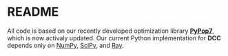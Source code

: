# README

All code is based on our recently developed optimization library **[PyPop7](https://github.com/Evolutionary-Intelligence/pypop)**, which is now activaly updated. Our current Python implementation for **DCC** depends only on [NumPy](https://www.nature.com/articles/s41586-020-2649-2), [SciPy](https://www.nature.com/articles/s41592-019-0686-2), and [Ray](https://www.usenix.org/conference/osdi18/presentation/moritz).
